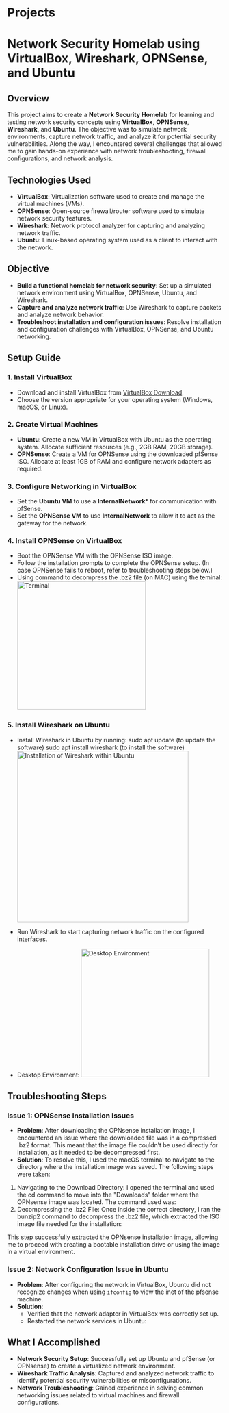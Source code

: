# Projects
# Network Security Homelab using VirtualBox, Wireshark, OPNSense, and Ubuntu

## Overview
This project aims to create a **Network Security Homelab** for learning and testing network security concepts using **VirtualBox**, **OPNSense**, **Wireshark**, and **Ubuntu**. The objective was to simulate network environments, capture network traffic, and analyze it for potential security vulnerabilities. Along the way, I encountered several challenges that allowed me to gain hands-on experience with network troubleshooting, firewall configurations, and network analysis.

## Technologies Used
- **VirtualBox**: Virtualization software used to create and manage the virtual machines (VMs).
- **OPNSense**: Open-source firewall/router software used to simulate network security features.
- **Wireshark**: Network protocol analyzer for capturing and analyzing network traffic.
- **Ubuntu**: Linux-based operating system used as a client to interact with the network.

## Objective
- **Build a functional homelab for network security**: Set up a simulated network environment using VirtualBox, OPNSense, Ubuntu, and Wireshark.
- **Capture and analyze network traffic**: Use Wireshark to capture packets and analyze network behavior.
- **Troubleshoot installation and configuration issues**: Resolve installation and configuration challenges with VirtualBox, OPNSense, and Ubuntu networking.

## Setup Guide

### 1. Install VirtualBox
   - Download and install VirtualBox from [VirtualBox Download](https://www.virtualbox.org/).
   - Choose the version appropriate for your operating system (Windows, macOS, or Linux).

### 2. Create Virtual Machines
   - **Ubuntu**: Create a new VM in VirtualBox with Ubuntu as the operating system. Allocate sufficient resources (e.g., 2GB RAM, 20GB storage).
   - **OPNSense**: Create a VM for OPNSense using the downloaded pfSense ISO. Allocate at least 1GB of RAM and configure network adapters as required.

### 3. Configure Networking in VirtualBox
   - Set the **Ubuntu VM** to use a **InternalNetwork*** for communication with pfSense.
   - Set the **OPNSense VM** to use **InternalNetwork** to allow it to act as the gateway for the network.

### 4. Install OPNSense on VirtualBox
   - Boot the OPNSense VM with the OPNSense ISO image.
   - Follow the installation prompts to complete the OPNSense setup. (In case OPNSense fails to reboot, refer to troubleshooting steps below.)
   - Using command to decompress the .bz2 file (on MAC) using the teminal:
     <img width="300" alt="Terminal" src="https://github.com/user-attachments/assets/821bdd04-75df-4b61-9df7-3c3bfd50400e" />
     

### 5. Install Wireshark on Ubuntu
   - Install Wireshark in Ubuntu by running:
     sudo apt update (to update the software)
     sudo apt install wireshark (to install the software) 
     <img width="400" alt="Installation of Wireshark within Ubuntu" src="https://github.com/user-attachments/assets/124a67b7-34ec-498e-aa12-46d0dd4c63ac" />
   - Run Wireshark to start capturing network traffic on the configured interfaces.

     
   - Desktop Environment:
    <img width="300" alt="Desktop Environment" src="https://github.com/user-attachments/assets/d688bf26-84a4-419d-a0eb-6bc0eae6c346" />


## Troubleshooting Steps

### Issue 1: OPNSense Installation Issues
- **Problem**: After downloading the OPNsense installation image, I encountered an issue where the downloaded file was in a compressed .bz2 format. This meant that the image file couldn’t be used directly for installation, as it needed to be decompressed first.
- **Solution**: 
   To resolve this, I used the macOS terminal to navigate to the directory where the installation image was saved. The following steps were taken:
1. Navigating to the Download Directory:
I opened the terminal and used the cd command to move into the "Downloads" folder where the 
OPNsense image was located. The command used was:
2. Decompressing the .bz2 File:
Once inside the correct directory, I ran the bunzip2 command to decompress the .bz2 file, which extracted the ISO image file needed for the installation:

This step successfully extracted the OPNsense installation image, allowing me to proceed with creating a bootable installation drive or using the image in a virtual environment.

### Issue 2: Network Configuration Issue in Ubuntu
- **Problem**: After configuring the network in VirtualBox, Ubuntu did not recognize changes when using `ifconfig` to view the inet of the pfsense machine.
- **Solution**: 
   - Verified that the network adapter in VirtualBox was correctly set up.
   - Restarted the network services in Ubuntu:

## What I Accomplished
- **Network Security Setup**: Successfully set up Ubuntu and pfSense (or OPNsense) to create a virtualized network environment.
- **Wireshark Traffic Analysis**: Captured and analyzed network traffic to identify potential security vulnerabilities or misconfigurations.
- **Network Troubleshooting**: Gained experience in solving common networking issues related to virtual machines and firewall configurations.

## 

